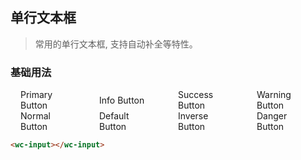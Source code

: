 ## 单行文本框
> 常用的单行文本框, 支持自动补全等特性。


### 基础用法
<style>.flex,.flex-free { display:flex;align-items:center } .flex > *,.flex-free > *{margin:0 16px}.flex > *{flex:1}</style>


<section class="flex">
  <wc-input type="primary">Primary Button</wc-input>
  <wc-input type="info">Info Button</wc-input>
  <wc-input type="success">Success Button</wc-input>
  <wc-input type="warning">Warning Button</wc-input>
</section>
<section class="flex">
  <wc-input>Normal Button</wc-input>
  <wc-input type="default">Default Button</wc-input>
  <wc-input type="inverse">Inverse Button</wc-input>
  <wc-input disabled type="danger">Danger Button</wc-input>
</section>

```html
<wc-input></wc-input>
```


<wc-input></wc-input>
